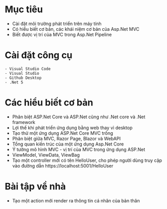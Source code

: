 # Mục tiêu
- Cài đặt môi trường phát triển trên máy tính
- Có hiểu biết cơ bản, các khái niệm cơ bản của Asp.Net MVC
- Biết được vị trí của MVC trong Asp.Net Pipeline

# Cài đặt công cụ
	- Visual Studio Code
	- Visual Studio
	- Github Desktop
	- .Net 5

# Các hiểu biết cơ bản

- Phân biệt ASP.Net Core và ASP.Net cũng như .Net core và .Net framework
- Lợi thế khi phát triển ứng dụng bằng web thay vì desktop
- Tạo thử một ứng dụng ASP.Net Core MVC trống
- Phân biệt giữa MVC, Razor Page, Blazor và WebAPI
- Tổng quan kiến trúc của một ứng dụng Asp.Net Core
- Ý tưởng mô hình MVC - vị trí của MVC trong ứng dụng ASP.Net
- ViewModel, ViewData, ViewBag
- Tạo một controller mới có tên HelloUser, cho phép người dùng truy cập vào đường dẫn https://localhost:5001/HelloUser

# Bài tập về nhà

- Tạo một action mới render ra thông tin cá nhân của bản thân